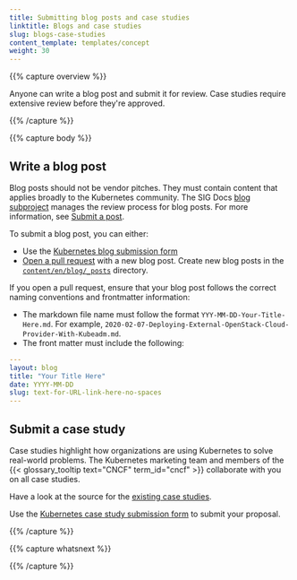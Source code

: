 ```yaml
---
title: Submitting blog posts and case studies
linktitle: Blogs and case studies
slug: blogs-case-studies
content_template: templates/concept
weight: 30
---
```


{{% capture overview %}}

Anyone can write a blog post and submit it for review. Case studies require
extensive review before they're approved.

{{% /capture %}}

{{% capture body %}}

## Write a blog post

Blog posts should not be vendor pitches. They must contain content that applies
broadly to the Kubernetes community. The SIG Docs
[blog subproject](https://github.com/kubernetes/community/tree/master/sig-docs/blog-subproject)
manages the review process for blog posts. For more information, see
[Submit a post](https://github.com/kubernetes/community/tree/master/sig-docs/blog-subproject#submit-a-post).

To submit a blog post, you can either:

- Use the
  [Kubernetes blog submission form](https://docs.google.com/forms/d/e/1FAIpQLSdMpMoSIrhte5omZbTE7nB84qcGBy8XnnXhDFoW0h7p2zwXrw/viewform)
- [Open a pull request](/docs/contribute/new-content/open-a-pr/#fork-the-repo)
  with a new blog post. Create new blog posts in the
  [`content/en/blog/_posts`](https://github.com/kubernetes/website/tree/master/content/en/blog/_posts)
  directory.

If you open a pull request, ensure that your blog post follows the correct
naming conventions and frontmatter information:

- The markdown file name must follow the format `YYY-MM-DD-Your-Title-Here.md`.
  For example,
  `2020-02-07-Deploying-External-OpenStack-Cloud-Provider-With-Kubeadm.md`.
- The front matter must include the following:

```yaml
---
layout: blog
title: "Your Title Here"
date: YYYY-MM-DD
slug: text-for-URL-link-here-no-spaces
---

```

## Submit a case study

Case studies highlight how organizations are using Kubernetes to solve
real-world problems. The Kubernetes marketing team and members of the
{{< glossary_tooltip text="CNCF" term_id="cncf" >}} collaborate with you on all
case studies.

Have a look at the source for the
[existing case studies](https://github.com/kubernetes/website/tree/master/content/en/case-studies).

Use the
[Kubernetes case study submission form](https://www.cncf.io/people/end-user-community/)
to submit your proposal.

{{% /capture %}}

{{% capture whatsnext %}}

{{% /capture %}}

